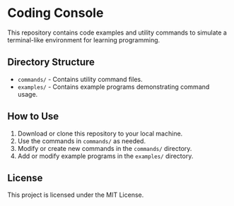 # Coding Console

This repository contains code examples and utility commands to simulate a terminal-like environment for learning programming.

## Directory Structure

- `commands/` - Contains utility command files.
- `examples/` - Contains example programs demonstrating command usage.

## How to Use

1. Download or clone this repository to your local machine.
2. Use the commands in `commands/` as needed.
3. Modify or create new commands in the `commands/` directory.
4. Add or modify example programs in the `examples/` directory.

## License

This project is licensed under the MIT License.
